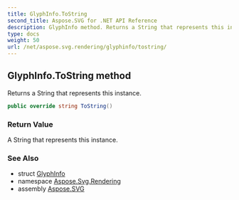 ```yaml
---
title: GlyphInfo.ToString
second_title: Aspose.SVG for .NET API Reference
description: GlyphInfo method. Returns a String that represents this instance
type: docs
weight: 50
url: /net/aspose.svg.rendering/glyphinfo/tostring/
---
```

## GlyphInfo.ToString method

Returns a String that represents this instance.

```csharp
public override string ToString()
```

### Return Value

A String that represents this instance.

### See Also

* struct [GlyphInfo](../)
* namespace [Aspose.Svg.Rendering](../../glyphinfo/)
* assembly [Aspose.SVG](../../../)
